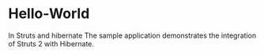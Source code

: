 # Hello-World
In Struts and hibernate
The sample application demonstrates the integration of Struts 2 with Hibernate.
